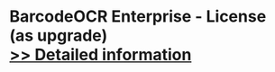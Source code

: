 # BarcodeOCR Enterprise - License (as upgrade)<br />[>> Detailed information](https://secure.shareit.com/shareit/product.html?productid=300771129&affiliateid=200057808)